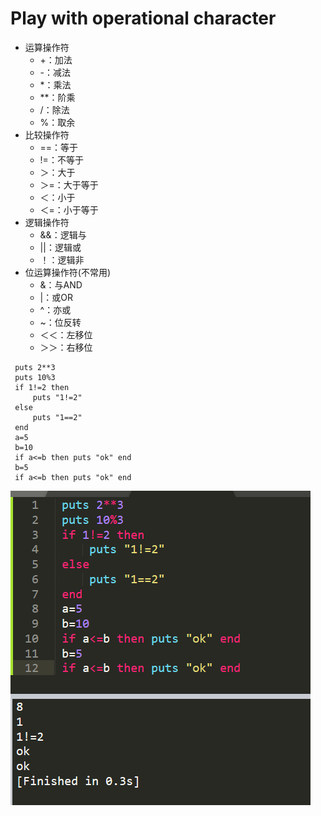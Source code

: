 # Play with operational character

* 运算操作符
  * +：加法
  * -：减法
  * \*：乘法
  * \*\*：阶乘
  * /：除法
  * %：取余
* 比较操作符
  * ==：等于
  * !=：不等于
  * ＞：大于
  * ＞=：大于等于
  * ＜：小于
  * ＜=：小于等于
* 逻辑操作符
  * &&：逻辑与
  * \|\|：逻辑或
  * ！：逻辑非
* 位运算操作符\(不常用\)
  * &：与AND
  * \|：或OR
  * ^：亦或
  * ~：位反转
  * ＜＜：左移位
  * ＞＞：右移位

```text
 puts 2**3
 puts 10%3
 if 1!=2 then
 	 puts "1!=2"
 else
 	 puts "1==2"
 end 
 a=5
 b=10
 if a<=b then puts "ok" end
 b=5
 if a<=b then puts "ok" end
```

![](../.gitbook/assets/image%20%2884%29.png)

